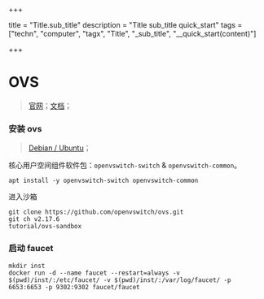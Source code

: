 

+++

title = "Title.sub_title"
description = "Title sub_title quick_start"
tags = ["techn", "computer", "tagx", "Title", "_sub_title", "__quick_start(content)"]

+++



# OVS

> [官网](https://www.openvswitch.org/)；[文档](https://docs.openvswitch.org/en/stable/)；



### 安装 ovs

> [Debian / Ubuntu](https://docs.openvswitch.org/en/stable/intro/install/distributions/#debian-ubuntu)；

核心用户空间组件软件包：`openvswitch-switch` & `openvswitch-common`。

```shell
apt install -y openvswitch-switch openvswitch-common

```

进入沙箱

```shell
git clone https://github.com/openvswitch/ovs.git
git ch v2.17.6
tutorial/ovs-sandbox
```



### 启动 faucet

```shell
mkdir inst
docker run -d --name faucet --restart=always -v $(pwd)/inst/:/etc/faucet/ -v $(pwd)/inst/:/var/log/faucet/ -p 6653:6653 -p 9302:9302 faucet/faucet
```

